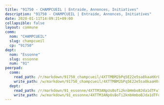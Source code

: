 ```yaml
---
title: "91750 - CHAMPCUEIL | Entraide, Annonces, Initiatives"
description: "91750 - CHAMPCUEIL | Entraide, Annonces, Initiatives"
date: 2020-01-11T14:09:21+09:00
collapsible: false
layout: commune
comm:
  nom: "CHAMPCUEIL"
  slug: champcueil
  cp: "91750"
dept:
  nom: "Essonne"
  slug: essonne
  num: "91"
peerpad:
  comm:
    read_path: /r/markdown/91750_champcueil/4XTTMBM2bPq5E22e5sa8kaaHXrLioPNjbaGEY3yQ18DoF9U7R
    write_path: /w/markdown/91750_champcueil/4XTTMBM2bPq5E22e5sa8kaaHXrLioPNjbaGEY3yQ18DoF9U7R-K3TgTe1RAkuo6ryLU8gXfm2aN4vgSaUPPX4ev5uHwcCTeRcozQBw7Zt4hRHVWM2o59k27fhGHgPoaWu239oT7oiybeP5QM96SWKBdxYowekxiZ6Pe2Xo3wSrArkaoUnjN5rM2d19
  dept:
    read_path: /r/markdown/91_essonne/4XTTM3ANpUsBoTi2knbHmboBJda1dTFu7ky8ZK9dB2RyMMfWF
    write_path: /w/markdown/91_essonne/4XTTM3ANpUsBoTi2knbHmboBJda1dTFu7ky8ZK9dB2RyMMfWF-K3TgUyWqeJSocSvH4aaj1ao8GVHVL7XNdUYQ4QUUeH9BAdnr24zoBJ2C3FCPvjfnNG6dyrzadtyfizxGKpMjZFU9wDjSpA4g6VtDcxL8iEmbLsyV9TFoF7XzgcRopbNZHgpYvcW3
---
```



